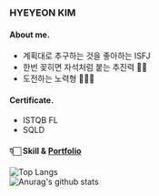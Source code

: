 ### HYEYEON KIM
#### **About me.**

- 계획대로 추구하는 것을 좋아하는 ISFJ
- 한번 꽂히면 자석처럼 붙는 추진력 👀🔥
- 도전하는 노력형 🏃🏻‍♀️


#### Certificate.
- ISTQB FL
- SQLD

#### 👇🏻 Skill  &  [Portfolio](https://github.com/heeye-log/heeye-log/tree/main/%ED%8F%AC%ED%8A%B8%ED%8F%B4%EB%A6%AC%EC%98%A4)
![Top Langs](https://github-readme-stats.vercel.app/api/top-langs/?username=heeye-log&layout=compact&theme=graywhite)<br>
![Anurag's github stats](https://github-readme-stats.vercel.app/api?username=heeye-log&show_icons=true&theme=graywhite)</br>
